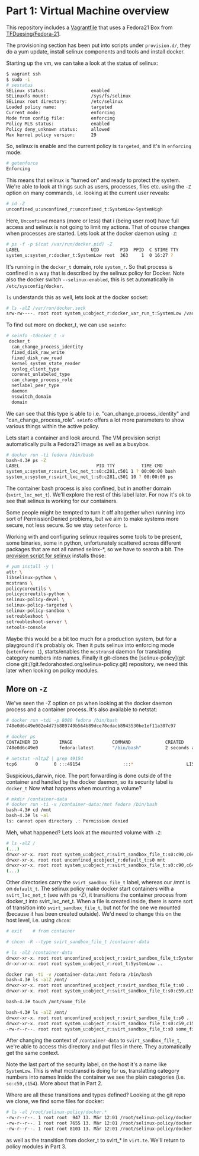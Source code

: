 # Part 1: Virtual Machine overview

This repository includes a [Vagrantfile](https://raw.githubusercontent.com/aschmidt75/docker-selinux-playground/master/Vagrantfile) that
uses a Fedora21 Box from [TFDuesing/Fedora-21](https://vagrantcloud.com/TFDuesing/boxes/Fedora-21).

The provisioning section has been put into scripts under `provision.d/`, they
do a yum update, install selinux components and tools and install docker.

Starting up the vm, we can take a look at the status of selinux:

```bash
$ vagrant ssh
$ sudo -i
# sestatus
SELinux status:                 enabled
SELinuxfs mount:                /sys/fs/selinux
SELinux root directory:         /etc/selinux
Loaded policy name:             targeted
Current mode:                   enforcing
Mode from config file:          enforcing
Policy MLS status:              enabled
Policy deny_unknown status:     allowed
Max kernel policy version:      29
```

So, selinux is enable and the current policy is `targeted`, and it's in `enforcing`
mode:

```bash
# getenforce
Enforcing
```

This means that selinux is "turned on" and ready to protect the system. We're
able to look at things such as users, processes, files etc. using the `-Z` option
on many commands, i.e. looking at the current user reveals:


```bash
# id -Z
unconfined_u:unconfined_r:unconfined_t:SystemLow-SystemHigh
```

Here, `Unconfined` means (more or less) that i (being user root) have full access and
selinux is not going to limit my actions. That of course changes when processes
are started. Lets look at the docker daemon using `-Z`:


```bash
# ps -f -p $(cat /var/run/docker.pid) -Z
LABEL                           UID        PID  PPID  C STIME TTY          TIME CMD
system_u:system_r:docker_t:SystemLow root  363     1  0 16:27 ?        00:00:09 /usr/bin/docker -d --selinux-enabled
```

It's running in the `docker_t` domain, role `system_r`. So that process is confined in a way
that is described by the selinux policy for Docker. Note also the docker switch `--selinux-enabled`,
this is set automatically in `/etc/sysconfig/docker`.

`ls` understands this as well, lets look at the docker socket:

```bash
# ls -alZ /var/run/docker.sock
srw-rw----. root root system_u:object_r:docker_var_run_t:SystemLow /var/run/docker.sock
```

To find out more on docker_t, we can use `seinfo`:

```bash
# seinfo -tdocker_t -x
 docker_t
  can_change_process_identity
  fixed_disk_raw_write
  fixed_disk_raw_read
  kernel_system_state_reader
  syslog_client_type
  corenet_unlabeled_type
  can_change_process_role
  netlabel_peer_type
  daemon
  nsswitch_domain
  domain
```

We can see that this type is able to i.e. "can_change_process_identity" and "can_change_process_role".
`seinfo` offers a lot more parameters to show various things within the active policy.

Lets start a container and look around. The VM provision script automatically pulls a Fedora21 image
as well as a busybox.

```bash
# docker run -ti fedora /bin/bash
bash-4.3# ps -Z
LABEL                             PID TTY          TIME CMD
system_u:system_r:svirt_lxc_net_t:s0:c281,c501 1 ? 00:00:00 bash
system_u:system_r:svirt_lxc_net_t:s0:c281,c501 10 ? 00:00:00 ps
```

The container bash process is also confined, but in another domain (`svirt_lxc_net_t`). We'll explore
the rest of this label later. For now it's ok to see that selinux is working for our containers.

Some people might be tempted to turn it off altogether when running into sort of PermissionDenied problems,
but we aim to make systems more secure, not less secure. So we stay `setenforce 1`.

Working with and configuring selinux requires some tools to be present, some binaries, some in python, unfortunately
scattered across different packages that are not all named selinx-*, so we have to search a bit.
The [provision script for selinux](https://github.com/aschmidt75/docker-selinux-playground/blob/master/provision.d/05_selinux.sh) installs
those:

```bash
# yum install -y \
attr \
libselinux-python \
mcstrans \
policycoreutils \
policycoreutils-python \
selinux-policy-devel \
selinux-policy-targeted \
selinux-policy-sandbox \
setroubleshoot \
setroubleshoot-server \
setools-console
```

Maybe this would be a bit too much for a production system, but for a playground it's probably ok. Then it puts
selinux into enforcing mode (`setenforce 1`), starts/enables the `mcstransd` daemon for translating category numbers into names.
Finally it git-clones the [selinux-policy](git clone git://git.fedorahosted.org/selinux-policy.git) repository, we need this later
when looking on policy modules.

## More on `-Z`

We've seen the -Z option on ps when looking at the docker daemon process and a container process. It's also available to
netstat:

```bash
# docker run -tdi -p 8080 fedora /bin/bash
748e0d6c49e002e4d73b889749b564b89dce78cdacb8943530be1ef11a307c97

# docker ps
CONTAINER ID        IMAGE               COMMAND             CREATED             STATUS              PORTS                     NAMES
748e0d6c49e0        fedora:latest       "/bin/bash"         2 seconds ago       Up 1 seconds        0.0.0.0:49154->8080/tcp   suspicious_darwin

# netstat -nltpZ | grep 49154
tcp6       0      0 :::49154                :::*                    LISTEN      3208/docker-proxy    system_u:system_r:docker_t:SystemLow
```

Suspicious_darwin, nice. The port forwarding is done outside of the container and handled by the docker daemon, so its security label is `docker_t`
Now what happens when mounting a volume?

```bash
# mkdir /container-data
# docker run -ti -v /container-data:/mnt fedora /bin/bash
bash-4.3# cd /mnt
bash-4.3# ls -al
ls: cannot open directory .: Permission denied
```

Meh, what happened? Lets look at the mounted volume with `-Z`:

```bash
# ls -alZ /
(...)
drwxr-xr-x. root root system_u:object_r:svirt_sandbox_file_t:s0:c90,c644 media
drwxr-xr-x. root root unconfined_u:object_r:default_t:s0 mnt
drwxr-xr-x. root root system_u:object_r:svirt_sandbox_file_t:s0:c90,c644 opt
(...)
```

Other directories carry the `svirt_sandbox_file_t` label, whereas our /mnt is on `default_t`. The selinux policy make docker start containers with a `svirt_lxc_net_t`
(see with ps -Z), it transitions the container process from docker_t into svirt_lxc_net_t. When a file is created inside, there is some sort of transition into
`svirt_sandbox_file_t`, but not for the one we mounted (because it has been created outside). We'd need to change this on the host level, i.e. using `chcon`:

```bash
# exit    # from container

# chcon -R --type svirt_sandbox_file_t /container-data

# ls -alZ /container-data
drwxr-xr-x. root root unconfined_u:object_r:svirt_sandbox_file_t:SystemLow .
dr-xr-xr-x. root root system_u:object_r:root_t:SystemLow ..

docker run -ti -v /container-data:/mnt fedora /bin/bash
bash-4.3# ls -alZ /mnt/
drwxr-xr-x. root root unconfined_u:object_r:svirt_sandbox_file_t:s0 .
drwxr-xr-x. root root system_u:object_r:svirt_sandbox_file_t:s0:c59,c154 ..

bash-4.3# touch /mnt/some_file

bash-4.3# ls -alZ /mnt/
drwxr-xr-x. root root unconfined_u:object_r:svirt_sandbox_file_t:s0 .
drwxr-xr-x. root root system_u:object_r:svirt_sandbox_file_t:s0:c59,c154 ..
-rw-r--r--. root root system_u:object_r:svirt_sandbox_file_t:s0 some_file
```

After changing the context of `/container-data` to `svirt_sandbox_file_t`, we're able to access this directory and put files in there.
They automatically get the same context.

Note the last part of the security label, on the host it's a name like `SystemLow`. This is what mcstransd is doing for us, translatting category numbers into names
Inside the container we see the plain categories (i.e. `so:c59,c154`). More about that in Part 2.

Where are all these transitions and types defined? Looking at the git repo we clone, we find some files for docker:

```bash
# ls -al /root/selinux-policy/docker.*
-rw-r--r--. 1 root root  947 13. Mär 12:01 /root/selinux-policy/docker.fc
-rw-r--r--. 1 root root 7655 13. Mär 12:01 /root/selinux-policy/docker.if
-rw-r--r--. 1 root root 8103 13. Mär 12:01 /root/selinux-policy/docker.te
```

as well as the transition from docker_t to svirt_* in `virt.te`. We'll return to policy modules in Part 3.
